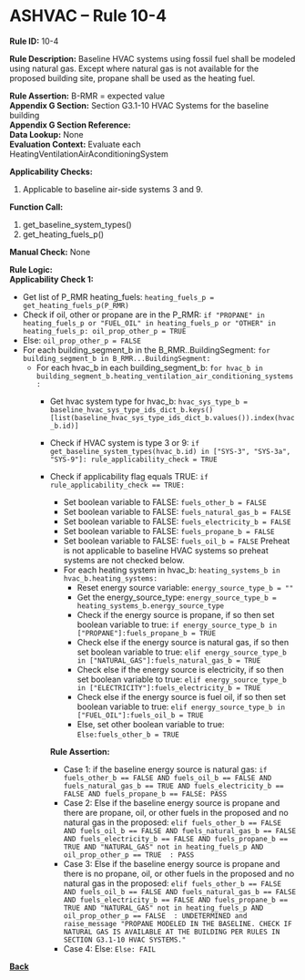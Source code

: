 # ASHVAC – Rule 10-4  

**Rule ID:** 10-4  
 
**Rule Description:** Baseline HVAC systems using fossil fuel shall be modeled using natural gas. Except where natural gas is not available for the proposed building site, propane shall be used as the heating fuel.  

**Rule Assertion:** B-RMR = expected value                                           
**Appendix G Section:** Section G3.1-10 HVAC Systems for the baseline building   
**Appendix G Section Reference:**   
**Data Lookup:** None   
**Evaluation Context:** Evaluate each HeatingVentilationAirAconditioningSystem   

**Applicability Checks:**   

1. Applicable to baseline air-side systems 3 and 9.  

**Function Call:**  

1. get_baseline_system_types()
2. get_heating_fuels_p()


**Manual Check:** None   
 

**Rule Logic:**  
**Applicability Check 1:**   
- Get list of P_RMR heating_fuels: `heating_fuels_p = get_heating_fuels_p(P_RMR)`
- Check if oil, other or propane are in the P_RMR: `if "PROPANE" in heating_fuels_p or "FUEL_OIL" in heating_fuels_p or "OTHER" in heating_fuels_p: oil_prop_other_p = TRUE`
- Else: `oil_prop_other_p = FALSE`
- For each building_segment_b in the B_RMR..BuildingSegment: `for building_segment_b in B_RMR...BuildingSegment:`
  - For each hvac_b in each building_segment_b: `for hvac_b in building_segment_b.heating_ventilation_air_conditioning_systems:`
    - Get hvac system type for hvac_b: `hvac_sys_type_b = baseline_hvac_sys_type_ids_dict_b.keys()[list(baseline_hvac_sys_type_ids_dict_b.values()).index(hvac_b.id)]`
    - Check if HVAC system is type 3 or 9: `if get_baseline_system_types(hvac_b.id) in ["SYS-3", "SYS-3a", "SYS-9"]: rule_applicability_check = TRUE`
    - Check if applicability flag equals TRUE: `if rule_applicability_check == TRUE:`
        - Set boolean variable to FALSE: `fuels_other_b = FALSE`
        - Set boolean variable to FALSE: `fuels_natural_gas_b = FALSE`
        - Set boolean variable to FALSE: `fuels_electricity_b = FALSE`
        - Set boolean variable to FALSE: `fuels_propane_b = FALSE`
        - Set boolean variable to FALSE: `fuels_oil_b = FALSE`
        Preheat is not applicable to baseline HVAC systems so preheat systems are not checked below.
        - For each heating system in hvac_b: `heating_systems_b in hvac_b.heating_systems:`
            - Reset energy source variable: `energy_source_type_b = ""`
            - Get the energy_source_type: `energy_source_type_b = heating_systems_b.energy_source_type`
            - Check if the energy source is propane, if so then set boolean variable to true: `if energy_source_type_b in ["PROPANE"]:fuels_propane_b = TRUE`
            - Check else if the energy source is natural gas, if so then set boolean variable to true: `elif energy_source_type_b in ["NATURAL_GAS"]:fuels_natural_gas_b = TRUE`
            - Check else if the energy source is electricity, if so then set boolean variable to true: `elif energy_source_type_b in ["ELECTRICITY"]:fuels_electricity_b = TRUE`
            - Check else if the energy source is fuel oil, if so then set boolean variable to true: `elif energy_source_type_b in ["FUEL_OIL"]:fuels_oil_b = TRUE`
            - Else, set other boolean variable to true: `Else:fuels_other_b = TRUE`    
                                     
        **Rule Assertion:**  
        - Case 1: if the baseline energy source is natural gas: `if fuels_other_b == FALSE AND fuels_oil_b == FALSE AND fuels_natural_gas_b == TRUE AND fuels_electricity_b == FALSE AND fuels_propane_b == FALSE: PASS`
        - Case 2: Else if the baseline energy source is propane and there are propane, oil, or other fuels in the proposed and no natural gas in the proposed: `elif fuels_other_b == FALSE AND fuels_oil_b == FALSE AND fuels_natural_gas_b == FALSE AND fuels_electricity_b == FALSE AND fuels_propane_b == TRUE AND "NATURAL_GAS" not in heating_fuels_p AND oil_prop_other_p == TRUE  : PASS`
        - Case 3: Else if the baseline energy source is propane and there is no propane, oil, or other fuels in the proposed and no natural gas in the proposed: `elif fuels_other_b == FALSE AND fuels_oil_b == FALSE AND fuels_natural_gas_b == FALSE AND fuels_electricity_b == FALSE AND fuels_propane_b == TRUE AND "NATURAL_GAS" not in heating_fuels_p AND oil_prop_other_p == FALSE  : UNDETERMINED and raise_message "PROPANE MODELED IN THE BASELINE. CHECK IF NATURAL GAS IS AVAILABLE AT THE BUILDING PER RULES IN SECTION G3.1-10 HVAC SYSTEMS."`
        - Case 4: Else: `Else: FAIL`
    


 **[Back](../_toc.md)**
